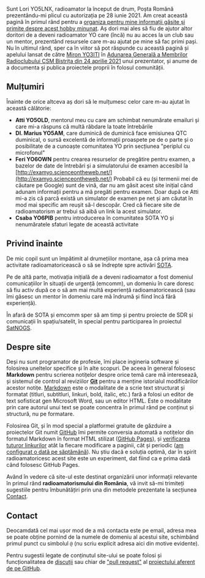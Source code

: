Sunt Lori YO5LNX, radioamator la început de drum, Poșta Română prezentându-mi plicul cu autorizația pe 28 iunie 2021. Am creat această pagină în primul rând pentru a [organiza pentru mine informații găsite și primite despre acest hobby minunat](./linkuri_diverse_radioamatorism.md). Aș dori mai ales să fiu de ajutor altor doritori de a deveni radioamator YO care (încă) nu au acces la un club sau un mentor, prezentând resursele care m-au ajutat pe mine să fac primi pași. Nu în ultimul rând, sper ca în viitor să pot răspunde cu această pagină și apelului lansat de către [Miron YO3ITI](http://www.yo3iti.ro/wiki/index.php/Wiki_YO3ITI) în [Adunarea Generală a Membrilor Radioclubului CSM Bistrița din 24 aprilie 2021](https://www.youtube.com/watch?v=5wUo_7ORrUU&t=15531s) unui prezentator, și anume de a documenta și publica proiectele proprii în folosul comunității.

## Mulțumiri

Înainte de orice altceva aș dori să le mulțumesc celor care m-au ajutat în această călătorie:

- **Atti YO5OLD**, mentorul meu cu care am schimbat nenumărate emailuri și care mi-a răspuns că multă răbdare la toate întrebările
- **Dl. Marius YO5AM**, care duminică de duminică face emisiunea QTC duminical, o sursă excelentă de informații proaspete pe de o parte și o posibilitate de a cunoaște comunitatea YO prin secțiunea "periplul cu microfonul"
- **Feri YO6OWN** pentru crearea resurselor de pregătire pentru examen, a bazelor de date de întrebări și a simulatorului de examen accesibil la [http://examyo.scienceontheweb.net/](http://examyo.scienceontheweb.net/)  Probabil că eu (și termenii mei de căutare pe Google) sunt de vină, dar nu am găsit acest site inițial când adunam informații pentru a mă pregăti pentru examen. Doar după ce Atti mi-a zis că parcă există un simulator de examen pe net și am căutat în mod mai specific am reușit să-l descopăr. Cred că fiecare site de radioamatorism ar trebui să aibă un link la acest simulator.
- **Csaba YO6PIB** pentru introducerea în comunitatea SOTA YO și nenumăratele sfaturi legate de această activitate

## Privind înainte

De mic copil sunt un împătimit al drumețiilor montane, așa că prima mea activitate radioamatoricească o să se îndrepte spre activări [SOTA](https://www.sota.org.uk/).

Pe de altă parte, motivația inițială de a deveni radioamator a fost domeniul comunicațiilor în situații de urgență (emcomm), un domeniu în care doresc să fiu activ după ce o să am mai multă experiență radioamatoricească (sau îmi găsesc un mentor în domeniu care mă îndrumă și fiind încă fără experiență).

În afară de SOTA și emcomm sper să am timp și pentru proiecte de SDR și comunicații în spațiu/satelit, în special pentru participarea în proiectul [SatNOGS](https://satnogs.org/).

## Despre site

Deși nu sunt programator de profesie, îmi place ingineria software și folosirea uneltelor specifice și în alte scopuri. De aceea în general folosesc **Markdown** pentru scrierea notițelor despre orice temă care mă interesează, și sistemul de control al reviziilor **[Git](https://hosterion.ro/enciclopedie/gazduire/git)** pentru a menține istorialul modificărilor acestor notițe. [Markdown](https://www.markdownguide.org/basic-syntax/) este o modalitate de a scrie text structurat și formatat (titluri, subtitluri, linkuri, bold, italic, etc.) fară a folosi un editor de text sofisticat gen Microsoft Word, sau un editor HTML. Este o modalitate prin care autorul unui text se poate concentra în primul rând pe conținut și structură, nu pe formatare.

Folosirea Git, și în mod special a platformei gratuite de găzduire a proiectelor Git numit [GitHub](https://github.com/) îmi permite conversia automată a notițelor din formatul Markdown în format HTML stilizat ([GitHub Pages](https://pages.github.com/)), și [verificarea tuturor linkurilor](https://github.com/gaurav-nelson/github-action-markdown-link-check) atât la fiecare modificare a paginii, cât și periodic ([am configurat o dată pe săptămână](https://github.com/YO5LNX/yo5lnx.github.io/blob/main/.github/workflows/linkcheck.yml#L6)). Nu știu dacă e soluția optimă, dar în spirit radioamatoricesc acest site este un experiment, dat fiind ca e prima dată când folosesc GitHub Pages.

Având în vedere că site-ul este destinat organizării unor informații relevante în primul rând **radioamatorismului din România**, vă invit să-mi trimiteți sugestiile pentru îmbunătățiri prin una din metodele prezentate la secțiunea [Contact](#contact).

## Contact

Deocamdată cel mai ușor mod de a mă contacta este pe email, adresa mea se poate obține pornind de la numele de domeniu al acestui site, schimbând primul punct cu simbolul `@` (nu scriu explicit adresa aici din motive evidente).

Pentru sugestii legate de conținutul site-ului se poate folosi și funcționalitatea de [discuții](https://github.com/YO5LNX/yo5lnx.github.io/discussions) sau chiar de ["pull request"](https://github.com/YO5LNX/yo5lnx.github.io/pulls) al [proiectului aferent de pe GitHub](https://github.com/YO5LNX/yo5lnx.github.io).
